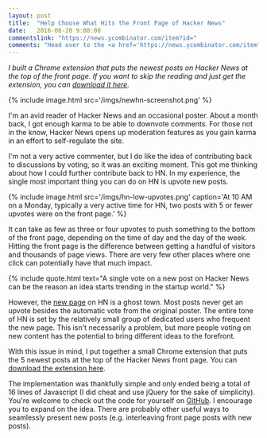 ```yaml
---
layout: post
title:  "Help Choose What Hits the Front Page of Hacker News"
date:   2016-06-20 9:00:00
commentslink: "https://news.ycombinator.com/item?id="
comments: "Head over to the <a href='https://news.ycombinator.com/item?id='>comments on Hacker News</a> to discuss this article"
---
```


*I built a Chrome extension that puts the newest posts on Hacker News at the top of the front page. If you want to skip the reading and just get the extension, you can [download it here](https://chrome.google.com/webstore/detail/newhn/pkgnmmioompocpmjdehghglalibhabcl).*

{% include image.html
  src='/imgs/newhn-screenshot.png' %}

I'm an avid reader of Hacker News and an occasional poster. About a month back, I got enough karma to be able to downvote comments. For those not in the know, Hacker News opens up moderation features as you gain karma in an effort to self-regulate the site.

I'm not a very active commenter, but I do like the idea of contributing back to discussions by voting, so it was an exciting moment. This got me thinking about how I could further contribute back to HN. In my experience, the single most important thing you can do on HN is upvote new posts.

<!-- more -->

{% include image.html
  src='/imgs/hn-low-upvotes.png'
  caption='At 10 AM on a Monday, typically a very active time for HN, two posts with 5 or fewer upvotes were on the front page.' %}

It can take as few as three or four upvotes to push something to the bottom of the front page, depending on the time of day and the day of the week. Hitting the front page is the difference between getting a handful of visitors and thousands of page views. There are very few other places where one click can potentially have that much impact.

{% include quote.html text="A single vote on a new post on Hacker News can be the reason an idea starts trending in the startup world." %}

However, the [new page](https://news.ycombinator.com/newest) on HN is a ghost town. Most posts never get an upvote besides the automatic vote from the original poster. The entire tone of HN is set by the relatively small group of dedicated users who frequent the new page. This isn't necessarily a problem, but more people voting on new content has the potential to bring different ideas to the forefront.

With this issue in mind, I put together a small Chrome extension that puts the 5 newest posts at the top of the Hacker News front page. You can [download the extension here](https://chrome.google.com/webstore/detail/newhn/pkgnmmioompocpmjdehghglalibhabcl).

The implementation was thankfully simple and only ended being a total of 16 lines of Javascript (I did cheat and use jQuery for the sake of simplicity). You're welcome to check out the code for yourself on [GitHub](https://github.com/brianbrunner/newhn). I encourage you to expand on the idea. There are probably other useful ways to seamlessly present new posts (e.g. interleaving front page posts with new posts).


